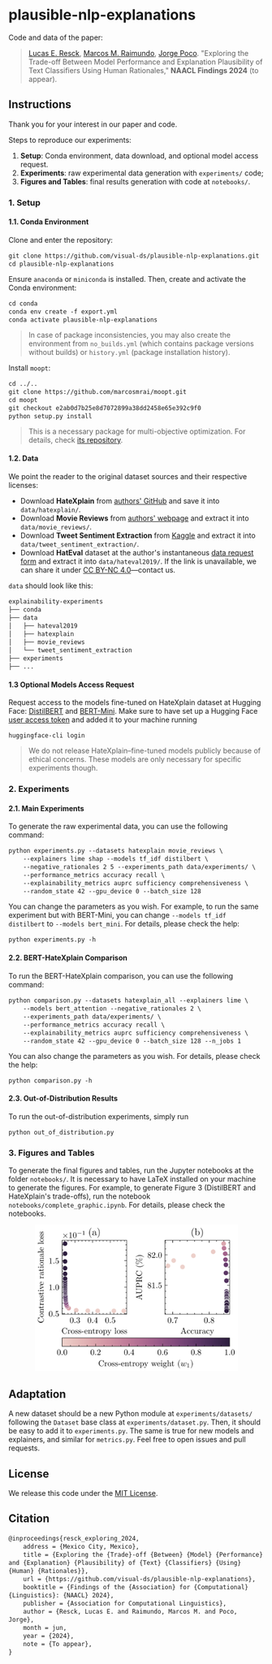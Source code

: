 # plausible-nlp-explanations

Code and data of the paper:

> [Lucas E. Resck](https://lucasresck.github.io/), [Marcos M. Raimundo](https://ic.unicamp.br/docente/marcos-medeiros-raimundo/), [Jorge Poco](http://visualdslab.com/~jpocom/). "Exploring the Trade-off Between Model Performance and Explanation Plausibility of Text Classifiers Using Human Rationales," **NAACL Findings 2024** (to appear).

## Instructions

Thank you for your interest in our paper and code.

Steps to reproduce our experiments:
1. **Setup**: Conda environment, data download, and optional model access request.
2. **Experiments**: raw experimental data generation with `experiments/` code;
3. **Figures and Tables**: final results generation with code at `notebooks/`.

### 1. Setup

#### 1.1. Conda Environment

Clone and enter the repository:
```
git clone https://github.com/visual-ds/plausible-nlp-explanations.git
cd plausible-nlp-explanations
```

Ensure `anaconda` or `miniconda` is installed. Then, create and activate the Conda environment:
```
cd conda
conda env create -f export.yml
conda activate plausible-nlp-explanations
```
> In case of package inconsistencies, you may also create the environment from `no_builds.yml` (which contains package versions without builds) or `history.yml` (package installation history).

Install `moopt`:
```
cd ../..
git clone https://github.com/marcosmrai/moopt.git
cd moopt
git checkout e2ab0d7b25e8d7072899a38dd2458e65e392c9f0
python setup.py install
```
> This is a necessary package for multi-objective optimization. For details, check [its repository](https://github.com/marcosmrai/moopt).

#### 1.2. Data

We point the reader to the original dataset sources and their respective licenses:

- Download **HateXplain** from [authors' GitHub](https://github.com/hate-alert/HateXplain/blob/2d804e29058726c76e835e043d9ec79169879fa6/Data/dataset.json) and save it into `data/hatexplain/`.
- Download **Movie Reviews** from [authors' webpage](https://web.archive.org/web/20170503215240/http://cs.jhu.edu/~ozaidan/rationales/) and extract it into `data/movie_reviews/`.
- Download **Tweet Sentiment Extraction** from [Kaggle](https://www.kaggle.com/competitions/tweet-sentiment-extraction/data) and extract it into `data/tweet_sentiment_extraction/`.
- Download **HatEval** dataset at the author's instantaneous [data request form](https://docs.google.com/forms/d/e/1FAIpQLSc3lVIM0hUqtGzQIPulpCNF9GkE9YEmq4-Ud_Qu4U-FyEsvgw/viewform) and extract it into `data/hateval2019/`. If the link is unavailable, we can share it under [CC BY-NC 4.0](https://creativecommons.org/licenses/by-nc/4.0/)—contact us.

`data` should look like this:
```
explainability-experiments
├── conda
├── data
│   ├── hateval2019
│   ├── hatexplain
│   ├── movie_reviews
│   └── tweet_sentiment_extraction
├── experiments
├── ...
```

#### 1.3 Optional Models Access Request

Request access to the models fine-tuned on HateXplain dataset at Hugging Face: [DistilBERT](https://huggingface.co/visual-ds/distilbert-base-uncased-hatexplain) and [BERT-Mini](https://huggingface.co/visual-ds/bert-mini-hatexplain).
Make sure to have set up a Hugging Face [user access token](https://huggingface.co/docs/hub/security-tokens) and added it to your machine running
```
huggingface-cli login
```

> We do not release HateXplain–fine-tuned models publicly because of ethical concerns. These models are only necessary for specific experiments though.

### 2. Experiments

#### 2.1. Main Experiments

To generate the raw experimental data, you can use the following command:
```
python experiments.py --datasets hatexplain movie_reviews \
    --explainers lime shap --models tf_idf distilbert \
    --negative_rationales 2 5 --experiments_path data/experiments/ \
    --performance_metrics accuracy recall \
    --explainability_metrics auprc sufficiency comprehensiveness \
    --random_state 42 --gpu_device 0 --batch_size 128
```
You can change the parameters as you wish. For example, to run the same experiment but with BERT-Mini, you can change `--models tf_idf distilbert` to `--models bert_mini`. For details, please check the help:
```
python experiments.py -h
```

#### 2.2. BERT-HateXplain Comparison

To run the BERT-HateXplain comparison, you can use the following command:
```
python comparison.py --datasets hatexplain_all --explainers lime \
    --models bert_attention --negative_rationales 2 \
    --experiments_path data/experiments/ \
    --performance_metrics accuracy recall \
    --explainability_metrics auprc sufficiency comprehensiveness \
    --random_state 42 --gpu_device 0 --batch_size 128 --n_jobs 1
```
You can also change the parameters as you wish. For details, please check the help:
```
python comparison.py -h
```

#### 2.3. Out-of-Distribution Results

To run the out-of-distribution experiments, simply run
```
python out_of_distribution.py
```

### 3. Figures and Tables

To generate the final figures and tables, run the Jupyter notebooks at the folder `notebooks/`. It is necessary to have LaTeX installed on your machine to generate the figures. For example, to generate Figure 3 (DistilBERT and HateXplain's trade-offs), run the notebook `notebooks/complete_graphic.ipynb`. For details, please check the notebooks.

<p align="center">
	<img src="figures/accuracy_auprc.png" width=400>
</p>

## Adaptation

A new dataset should be a new Python module at `experiments/datasets/` following the `Dataset` base class at `experiments/dataset.py`.
Then, it should be easy to add it to `experiments.py`.
The same is true for new models and explainers, and similar for `metrics.py`.
Feel free to open issues and pull requests.

## License

We release this code under the [MIT License](LICENSE).

## Citation

```
@inproceedings{resck_exploring_2024,
	address = {Mexico City, Mexico},
	title = {Exploring the {Trade}-off {Between} {Model} {Performance} and {Explanation} {Plausibility} of {Text} {Classifiers} {Using} {Human} {Rationales}},
	url = {https://github.com/visual-ds/plausible-nlp-explanations},
	booktitle = {Findings of the {Association} for {Computational} {Linguistics}: {NAACL} 2024},
	publisher = {Association for Computational Linguistics},
	author = {Resck, Lucas E. and Raimundo, Marcos M. and Poco, Jorge},
	month = jun,
	year = {2024},
	note = {To appear},
}
```
